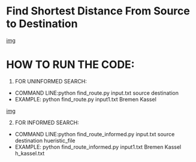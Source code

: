 # Find Shortest Distance From Source to Destination

[img](https://github.com/sathvik-sankruth/AI-CSE5360/blob/master/Program1/t1_p1.gif)
# HOW TO RUN THE CODE:
1. FOR UNINFORMED SEARCH:
* COMMAND LINE:python find_route.py input.txt source destination 
* EXAMPLE: python find_route.py input1.txt Bremen Kassel 

[img](https://github.com/sathvik-sankruth/AI-CSE5360/blob/master/Program1/Screen%20Shot%202020-06-05%20at%203.18.33%20PM.png)

2. FOR INFORMED SEARCH:
* COMMAND LINE:python find_route_informed.py input.txt source destination hueristic_file
* EXAMPLE: python find_route_informed.py input1.txt Bremen Kassel h_kassel.txt
